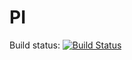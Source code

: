 # PI
Build status:
[![Build Status](http://3.8.91.118:8080/buildStatus/icon?job=pi)](http://3.8.91.118:8080/job/pi/)
